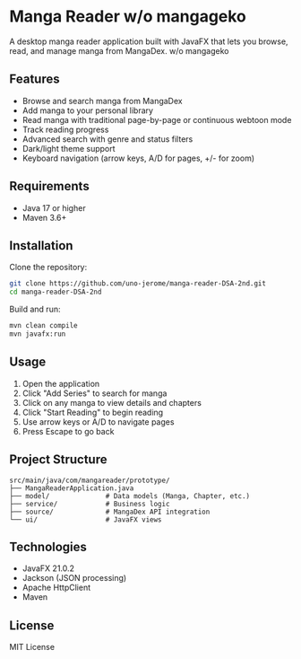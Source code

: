 # Manga Reader w/o mangageko

A desktop manga reader application built with JavaFX that lets you browse, read, and manage manga from MangaDex.
w/o mangageko
## Features

- Browse and search manga from MangaDex
- Add manga to your personal library
- Read manga with traditional page-by-page or continuous webtoon mode
- Track reading progress
- Advanced search with genre and status filters
- Dark/light theme support
- Keyboard navigation (arrow keys, A/D for pages, +/- for zoom)

## Requirements

- Java 17 or higher
- Maven 3.6+

## Installation

Clone the repository:
```bash
git clone https://github.com/uno-jerome/manga-reader-DSA-2nd.git
cd manga-reader-DSA-2nd
```

Build and run:
```bash
mvn clean compile
mvn javafx:run
```

## Usage

1. Open the application
2. Click "Add Series" to search for manga
3. Click on any manga to view details and chapters
4. Click "Start Reading" to begin reading
5. Use arrow keys or A/D to navigate pages
6. Press Escape to go back

## Project Structure

```
src/main/java/com/mangareader/prototype/
├── MangaReaderApplication.java
├── model/              # Data models (Manga, Chapter, etc.)
├── service/            # Business logic
├── source/             # MangaDex API integration
└── ui/                 # JavaFX views
```

## Technologies

- JavaFX 21.0.2
- Jackson (JSON processing)
- Apache HttpClient
- Maven

## License

MIT License

